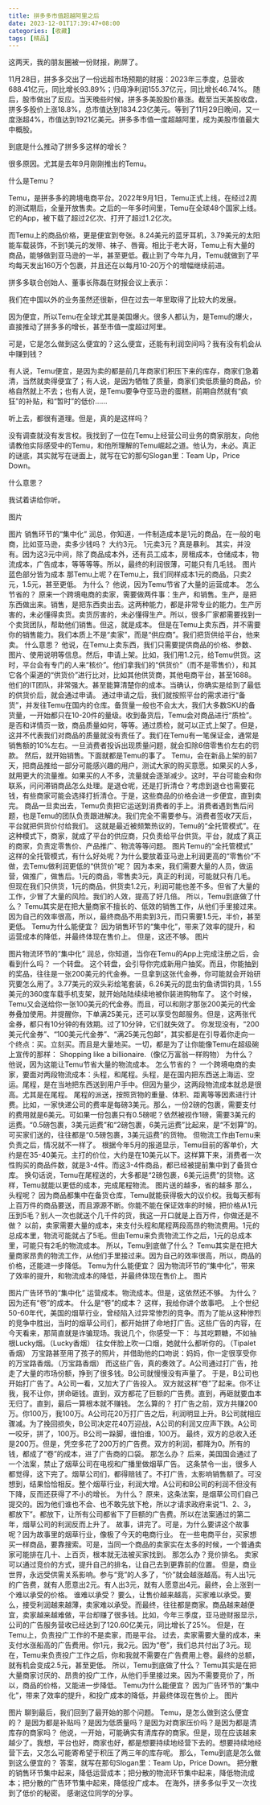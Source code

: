 ```yaml
---
title: 拼多多市值超越阿里之后
date: 2023-12-01T17:39:47+08:00
categories: [收藏]
tags: [精品]
---
```


这两天，我的朋友圈被一份财报，刷屏了。

11月28日，拼多多交出了一份远超市场预期的财报：2023年三季度，总营收688.41亿元，同比增长93.89%；归母净利润155.37亿元，同比增长46.74%。
随后，股市做出了反应。当天晚些时候，拼多多美股股价暴涨。截至当天美股收盘，拼多多股价上涨18.8%，总市值达到1834.23亿美元。等到了11月29日晚间，又一度涨超4%，市值达到1921亿美元。拼多多市值一度超越阿里，成为美股市值最大中概股。

到底是什么推动了拼多多这样的增长？

很多原因。尤其是去年9月刚刚推出的Temu。

什么是Temu？

Temu，是拼多多的跨境电商平台。2022年9月1日，Temu正式上线，在经过2周的测试期后，全量开放售卖。之后的一年多时间里，Temu在全球48个国家上线。它的App，被下载了超过2亿次、打开了超过1.2亿次。

而Temu上的商品价格，更是便宜到夸张。8.24美元的蓝牙耳机，3.79美元的太阳能车载装饰，不到1美元的发带、袜子、唇膏。相比于老大哥，Temu上有大量的商品，能够做到亚马逊的一半，甚至更低。截止到了今年九月，Temu就做到了平均每天发出160万个包裹，并且还在以每月10-20万个的增幅继续前进。

拼多多联合创始人、董事长陈磊在财报会议上表示：

我们在中国以外的业务虽然还很新，但在过去一年里取得了比较大的发展。

因为便宜，所以Temu在全球尤其是美国爆火。很多人都认为，是Temu的爆火，直接推动了拼多多的增长，甚至市值一度超过阿里。

可是，它是怎么做到这么便宜的？这么便宜，还能有利润空间吗？我有没有机会从中赚到钱？

有人说，Temu便宜，是因为卖的都是前几年商家们积压下来的库存，商家们急着清，当然就卖得便宜了；有人说，是因为牺牲了质量，商家们卖低质量的商品，价格自然就上不去；也有人说，是Temu要争夺亚马逊的蛋糕，前期自然就有“疯狂”的补贴，和“暂时”的低价......

听上去，都很有道理。但是，真的是这样吗？

没有调查就没有发言权。我找到了一位在Temu上经营公司业务的商家朋友，向他请教他实际感受中的Temu，和他所理解的Temu崛起之道。他认为，未必。真正的谜底，其实就写在谜面上，就写在它的那句Slogan里：Team Up，Price Down。

什么意思？

我试着讲给你听。

图片

图片
销售环节的“集中化”
润总，你知道，一件制造成本是1元的商品，在一般的电商，比如亚马逊，卖多少钱吗？
大约3元。
1元卖3元？真是暴利。
其实，并没有。因为这3元中间，除了商品成本外，还有员工成本，房租成本，仓储成本，物流成本，广告成本，等等等等。所以，最终的利润很薄，可能只有几毛钱。
图片蓝色部分皆为成本
那Temu上呢？在Temu上，我们同样成本1元的商品，只卖2元，1.5元，甚至更低。
为什么？
他说，因为Temu节省了大量的运营成本。
怎么节省的？
原来一个跨境电商的卖家，需要做两件事：生产，和销售。生产，是把东西做出来。销售，是把东西卖出去。这两种能力，都是非常专业的能力。生产厉害的，未必懂得卖货。卖货厉害的，未必懂得生产。所以，很多厂家都需要找到一个卖货团队，帮助他们销售。但这，就是成本。
但是在Temu上卖东西，并不需要你的销售能力。我们本质上不是“卖家”，而是“供应商”。我们把货供给平台，他来卖。
什么意思？
他说，在Temu上卖东西，我们只需要提供商品的价格、参数、图片、使用说明等信息。然后，申请上架。比如，我们用1.2元，给Temu供货。这时，平台会有专门的人来“核价”。他们拿我们的“供货价”（而不是零售价），和其它各个渠道的“供货价”进行比对，比如其他供货商，其他电商平台，甚至1688。他们的IT团队，非常强大。甚至能算清楚你的成本。当确认，你确实是给到了最低的供货价后，就会通过申请。
通过申请之后，我们就按照平台的需求进行“备货”，并发往Temu在国内的仓库。备货量一般也不会太大，我们大多数SKU的备货量，一开始都只在10-20件的量级。收到备货后，Temu会对商品进行“质检”。是否和详情页一致，商品质量如何，等等。通过质检，就可以正式上架了。但是，这并不代表我们对商品的质量就没有责任了。我们在Temu有一笔保证金，通常是销售额的10%左右。一旦消费者投诉出现质量问题，就会扣除6倍零售价左右的罚款。
然后，就开始销售。下面就都是Temu的事了。
Temu，会在新品上架的前7天，把商品推给一部分可能感兴趣的用户，测试大家的购买意愿。如果买的人多，就用更大的流量推。如果买的人不多，流量就会逐渐减少。这时，平台可能会和你联系，问问滞销商品怎么处理。是退仓呢，还是打折清仓？考虑到退仓也需要花钱，有些商家可能会选择打折清仓。于是，这些商品的价格会进一步便宜，直到卖完。
商品一旦卖出去，Temu负责把它运送到消费者的手上。消费者遇到售后问题，也是Temu的团队负责跟进解决。我们完全不需要参与。消费者签收7天后，平台就把供货价付给我们。
这就是最近被频繁热议的，Temu的“全托管模式”。在这种模式下，商家，就成了平台的供应商，只负责给平台供货。平台，就成了真正的商家，负责定零售价、产品推广、物流等等问题。
图片Temu的“全托管模式”
这样的全托管模式，有什么好处呢？为什么要放着亚马逊上利润更高的“零售价”不做，去Temu做利润更低的“供货价”呢？
因为本来，我们需要大量的人员，做运营，做推广，做售后。1元的商品，零售卖3元，真正的利润，可能就只有几毛。但现在我们只供货，1元的商品，供货卖1.2元，利润可能也差不多。但省了大量的工作，少冒了大量的风险。我们的人效，提高了好几倍。
所以，Temu到底做了什么？
Temu其实是在把大量商家不擅长的、低效的销售工作，从他们手里接过来。因为自己的效率很高，所以，最终商品不用卖到3元，而只需要1.5元，半价，甚至更低。
Temu为什么能便宜？
因为销售环节的“集中化”，带来了效率的提升，和运营成本的降低，并最终体现在售价上。
但是，这还不够。
图片

图片物流环节的“集中化”
润总，你知道，当你在Temu的App上完成注册之后，会看到什么吗？
一个转盘。
这个转盘，会引导你完成新用户抽奖。而且，你能抽到的奖品，往往是一张200美元的代金券。一旦拿到这张代金券，你可能就会开始研究要怎么用了。3.77美元的双头彩绘笔套装，6.26美元的昆虫钓鱼诱饵钓具，1.55美元的360度车载手机支架，就开始陆陆续续地被你装进购物车了。
这个时候，Temu又会送给你一张100美元的代金券。而且，可以和刚才那张200美元的代金券叠加使用。并提醒你，下单满25美元，还可以享受包邮服务。但是，这两张代金券，都只有10分钟的有效期。过了10分钟，它们就失效了。
你发现没有，“200美元代金券”、“100美元代金券”、“满25美元包邮”，其实都是在引导着你走向一个终点：买。立刻买。而且是大量地买。一切，都是为了让你能像Temu在超级碗上宣传的那样：
Shopping like a billionaire.（像亿万富翁一样购物）
为什么？
他说，因为这能让Temu节省大量的物流成本。
怎么节省的？
一个跨境电商的卖家，要面对两段物流成本：头程，和尾程。头程，是在国内把东西送上海运、空运。尾程，是在当地把东西送到用户手中。但因为量少，这两段物流成本就总是很高。尤其是在尾程。
尾程的派送，按照货物的重量、体积、距离等等因素进行计费。比如，一家快递公司的费率是每磅3美元。那么，一份2磅的包裹，需要支付的费用就是6美元。可如果一份包裹只有0.5磅呢？依然被视作1磅，需要3美元的运费。“0.5磅包裹，3美元运费”和“2磅包裹，6美元运费”比起来，是“不划算”的。可买家们送的，往往都是“0.5磅包裹，3美元运费”的货物。
但物流工作由Temu来负责之后，情况就不一样了。
根据今年5月的报道显示，Temu目前的客单价，大约是在35-40美元。主打的价位，大约是在10美元以下。这样算下来，消费者一次性购买的商品件数，就是3-4件。而这3-4件商品，都已经被提前集中到了备货仓库。
换句话说，Temu在尾程送的，大多都是“2磅包裹，6美元运费”的货物。这样，Temu就能以更低的成本，完成尾程物流。
图片送的越多，省的越多
那么，头程呢？
因为商品都集中在备货仓库，Temu就能获得极大的议价权。我每天都有上百万件的商品要送，而且源源不断。你能不能在保证效率的时候，把价格从1元压到5毛？别人一次也就送个几千件的货，我这一开口就是上百万件，你做还是不做？
以前，卖家需要大量的成本，来支付头程和尾程两段高昂的物流费用。1元的总成本里，物流可能就占了5毛。但由Temu来负责物流工作之后，1元的总成本里，可能只有2毛的物流成本。
所以，Temu到底做了什么？
Temu其实是在把大量商家昂贵的物流工作，从他们手里接过来。因为自己的效率很高，所以，商品的价格，还能进一步降低。
Temu为什么能便宜？
因为物流环节的“集中化”，带来了效率的提升，和物流成本的降低，并最终体现在售价上。
图片

图片广告环节的“集中化”
运营成本。物流成本。但是，这依然还不够。
为什么？因为还有“卷”的成本。
什么是“卷”的成本？
这样，我给你讲个故事吧。
上个世纪50-60年代，美国的烟草行业，曾经陷入过异常惨烈的竞争。而为了能从这种惨烈的竞争中胜出，当时的烟草公司们，都开始拼了命地打广告。这些广告的内容，在今天看来，那简直就是诈骗现场。我说几个，你感受一下：
与其吃颗糖，不如抽根Lucky烟。（Lucky香烟）
往女伴脸上吹一口烟，她就什么都听你的。（Tipalet香烟）
万宝路甚至用了孩子的照片，并借助他的口吻说：妈妈，你一定很享受你的万宝路香烟。（万宝路香烟）
而这些广告，真的奏效了。A公司通过打广告，抢走了大量的市场份额，挣到了很多钱。B公司就慢慢没有声量了。
于是，B公司也开始打广告了。A公司一看，又加大了广告投入。
双方就这样“卷”了起来。你不让我，我不让你，拼命砸钱。直到，双方都花了巨额的广告费。直到，再砸就要血本无归了。直到，最后一算根本就不赚钱。
怎么算的？
打广告之前，双方共赚200万。你100万，我100万。A公司花20万打广告之后，利润明显上升。B公司就相应骤减。为了挽回损失，B公司决定花40万迎战，A公司的利润又应声下跌。A公司一咬牙，拼了，100万。B公司一跺脚，谁怕谁，100万。
最终，双方的总收入还是200万。但是，凭空多花了200万的广告费。双方的利润，都降为0。所有的钱，都成了“卷”的成本，进了广告商的口袋。
那怎么办？
后来，美国国会通过了一个法案，禁止了烟草公司在电视和广播里做烟草广告。
这条禁令一出，很多人都觉得，这下完了。烟草公司们，都得赔钱了。不打广告，太影响销售额了。可没想到，结果恰恰相反。整个烟草行业，利润大增。A公司和B公司的利润不但没有下降，反而还获得了不小的增长。
为什么？
原来，这条法案，是烟草公司们自己提交的。因为他们谁也不会、也不敢先放下枪，所以才请求政府来说“1、2、3，都放下”。都放下，让所有公司都省下了巨额的广告费。所以在法案通过的第二年，烟草公司的利润反而上升了。
故事，讲完了。可是，为什么要讲这个故事呢？因为故事里的烟草行业，像极了今天的电商行业。
在一些电商平台，买家想买一样商品，要靠搜索。可是，当同一个商品的卖家实在太多的时候，一个普通卖家可能排在几十、上百页，根本就无法被买家找到。
那怎么办？竞价排名。
卖家可以通过竞价的方式，提升自己的排名，让自己去到更靠前的位置。
但是，商业世界，永远受供需关系影响。参与“竞”的人多了，“价”就会越涨越高。有人出1元的广告费，就有人愿意出2元。有人出3元，就有人愿意出4元。最终，会上涨到一个难以承受的价格。
谁难以承受？
要么，让售价越来越高，买家难以承受。要么，接受利润越来越薄，卖家难以承受。而最终，往往都是商家。商品越来越便宜，卖家越来越难做，平台却赚了很多钱。比如，今年三季度，亚马逊财报显示，公司的广告服务营收已经达到了120.60亿美元，同比增长了25%。
但是，在Temu上，负责投广工作的不是卖家，而是平台。
过去，卖家需要大量的成本，来支付水涨船高的广告费用。你1元，我2元。因为“卷”，我们总共付出了3元。现在，Temu来负责投广工作之后，你和我就不需要在广告费用上卷。最终的总额，就有机会变成2.5元，甚至更低。
所以，Temu到底做了什么？
Temu其实是在把大量商家讨厌的、昂贵的投广工作，从他们手里接过来。因为不需要竞价了，所以，商品的价格，又能进一步降低。
Temu为什么能便宜？
因为广告环节的“集中化”，带来了效率的提升，和投广成本的降低，并最终体现在售价上。
图片

图片
聊到最后，我们回到了最开始的那个问题。
Temu，是怎么做到这么便宜的？
是因为都是补贴吗？是因为低质量吗？是因为对商家压价吗？是因为都是清库存的商家吗？
他说，一开始，可能确实有清库存的商家。但是，现在应该越来越少了。我想，平台也好，商家也好，都是想要持续地经营下去的。想要持续地经营下去，又怎么可能寄希望于积压了两三年的库存呢。
那么，Temu到底是怎么做到这么便宜的？
答案，就写在那句Slogan里：Team Up，Price Down。
把分散的销售环节集中起来，降低运营成本；把分散的物流环节集中起来，降低物流成本；把分散的广告环节集中起来，降低投广成本。
在海外，拼多多似乎又一次找到了低价的秘密。
感谢这位同学的分享。